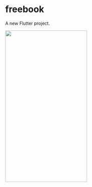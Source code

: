 # freebook

A new Flutter project.

<a href="https://giphy.com/embed/Z9b4PYB4blavBXFVe5"><img src="https://giphy.com/embed/Z9b4PYB4blavBXFVe5" width="260" height="480" frameBorder="0" class="giphy-embed" allowFullScreen></img></a>

